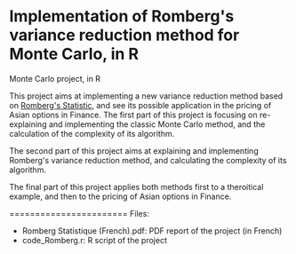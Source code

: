 Implementation of Romberg's variance reduction method for Monte Carlo, in R
=======================

Monte Carlo project, in R


This project aims at implementing a new variance reduction method based on [Romberg's Statistic](http://en.wikipedia.org/wiki/Romberg%27s_method), and see its possible application in the pricing of Asian options in Finance. 
The first part of this project is focusing on re-explaining and implementing the classic Monte Carlo method, and the calculation of the complexity of its algorithm.

The second part of this project aims at explaining and implementing Romberg's variance reduction method, and calculating the complexity of its algorithm.

The final part of this project applies both methods first to a theroitical example, and then to the pricing of Asian options in Finance.


=======================
Files:

- Romberg Statistique (French).pdf: PDF report of the project (in French)
- code_Romberg.r: R script of the project
